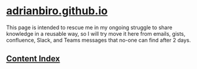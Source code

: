 # [adrianbiro.github.io](https://adrianbiro.github.io/)

This page is intended to rescue me in my ongoing struggle to share knowledge in a reusable way, so I will try move it here from emails, gists, confluence, Slack, and Teams messages that no-one can find after 2 days.

##  [Content Index](./index.md#Content) 

